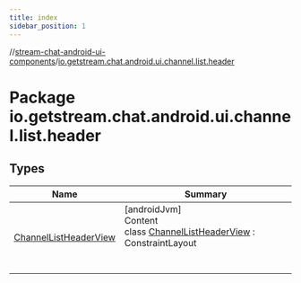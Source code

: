 ```yaml
---
title: index
sidebar_position: 1
---
```

//[stream-chat-android-ui-components](../../index.md)/[io.getstream.chat.android.ui.channel.list.header](index.md)



# Package io.getstream.chat.android.ui.channel.list.header  


## Types  
  
|  Name |  Summary | 
|---|---|
| <a name="io.getstream.chat.android.ui.channel.list.header/ChannelListHeaderView///PointingToDeclaration/"></a>[ChannelListHeaderView](ChannelListHeaderView/index.md)| <a name="io.getstream.chat.android.ui.channel.list.header/ChannelListHeaderView///PointingToDeclaration/"></a>[androidJvm]  <br/>Content  <br/>class [ChannelListHeaderView](ChannelListHeaderView/index.md) : ConstraintLayout  <br/><br/><br/>|


